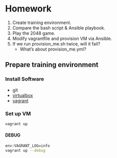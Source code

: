 # Homework

1. Create training environment.
2. Compare the bash script & Ansible playbook.
3. Play the 2048 game.
4. Modify vagrantfile and provision VM via Ansible.
5. If we run provision_me.sh twice, will it fail?
    * What’s about provision_me.yml?

## Prepare training environment

### Install Software

* git
* [virtualbox](https://www.virtualbox.org/wiki/Downloads)
* [vagrant](https://www.vagrantup.com/)

### Set up VM

```bash
vagrant up
```

#### DEBUG

```bash
env:VAGRANT_LOG=info
vagrant up --debug
```
